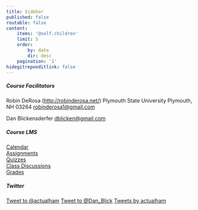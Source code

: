 ```yaml
---
title: Sidebar
published: false
routable: false
content:
    items: '@self.children'
    limit: 5
    order:
        by: date
        dir: desc
    pagination: '1'
hidegitrepoeditlink: false
---
```


##### Course Facilitators
Robin DeRosa (http://robinderosa.net/)
Plymouth State University
Plymouth, NH 03264
[robinderosa1@gmail.com](robinderosa1@gmail.com)

Dan Blickensderfer
[dblicken@gmail.com](dblicken@gmail.com)

##### Course LMS
[Calendar](https://canvas.sfu.ca/calendar)  
[Assignments](https://canvas.sfu.ca/courses/25492/assignments)  
[Quizzes](https://canvas.sfu.ca/courses/25492/quizzes)  
[Class Discussions](https://canvas.sfu.ca/courses/25492/discussion_topics)  
[Grades](https://canvas.sfu.ca/grades)  

##### Twitter
<a href="https://twitter.com/intent/tweet?screen_name=actualham&ref_src=twsrc%5Etfw" class="twitter-mention-button" data-show-count="false">Tweet to @actualham</a><script async src="//platform.twitter.com/widgets.js" charset="utf-8"></script>
<a href="https://twitter.com/intent/tweet?screen_name=Dan_Blick&ref_src=twsrc%5Etfw" class="twitter-mention-button" data-show-count="false">Tweet to @Dan_Blick</a><script async src="//platform.twitter.com/widgets.js" charset="utf-8"></script>
<a class="twitter-timeline" data-dnt="true" href="https://twitter.com/actualham?ref_src=twsrc%5Etfw">Tweets by actualham</a> <script async src="//platform.twitter.com/widgets.js" charset="utf-8"></script>
